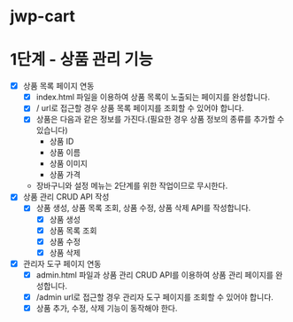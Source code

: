 # jwp-cart

# 1단계 - 상품 관리 기능

* [x] 상품 목록 페이지 연동
  * [x] index.html 파일을 이용하여 상품 목록이 노출되는 페이지를 완성합니다.
  * [x] / url로 접근할 경우 상품 목록 페이지를 조회할 수 있어야 합니다.
  * [x] 상품은 다음과 같은 정보를 가진다.(필요한 경우 상품 정보의 종류를 추가할 수 있습니다)
    - 상품 ID
    - 상품 이름
    - 상품 이미지
    - 상품 가격
  * 장바구니와 설정 메뉴는 2단계를 위한 작업이므로 무시한다.
* [x] 상품 관리 CRUD API 작성
  * [x] 상품 생성, 상품 목록 조회, 상품 수정, 상품 삭제 API를 작성합니다.
    * [x] 상품 생성
    * [x] 상품 목록 조회
    * [x] 상품 수정
    * [x] 상품 삭제
* [x] 관리자 도구 페이지 연동
  * [x] admin.html 파일과 상품 관리 CRUD API를 이용하여 상품 관리 페이지를 완성합니다.
  * [x] /admin url로 접근할 경우 관리자 도구 페이지를 조회할 수 있어야 합니다.
  * [x] 상품 추가, 수정, 삭제 기능이 동작해야 한다.
